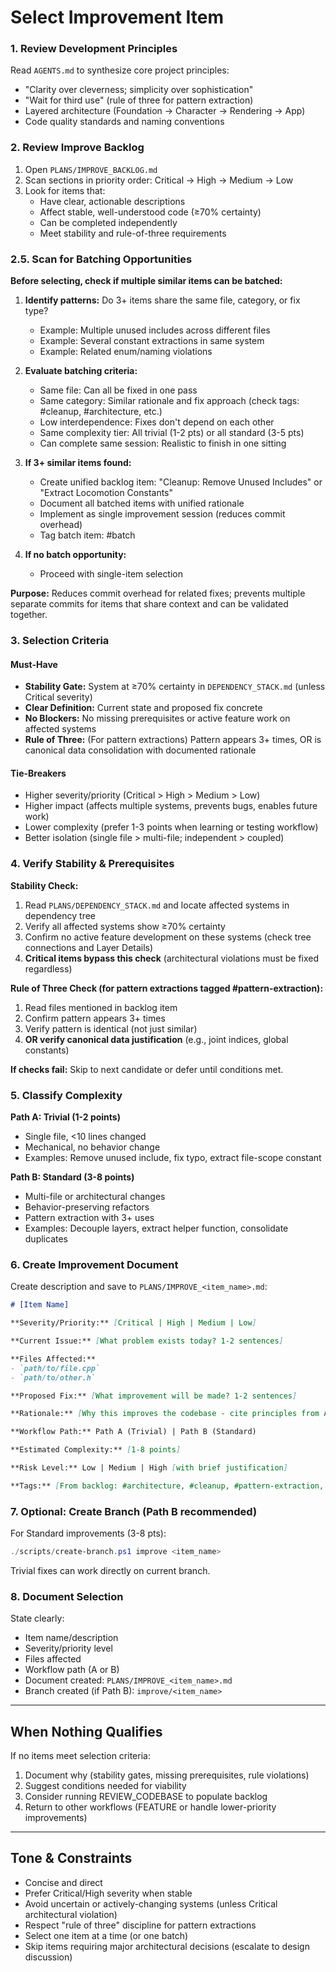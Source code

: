 # Select Improvement Item

### 1. Review Development Principles

Read `AGENTS.md` to synthesize core project principles:
- "Clarity over cleverness; simplicity over sophistication"
- "Wait for third use" (rule of three for pattern extraction)
- Layered architecture (Foundation → Character → Rendering → App)
- Code quality standards and naming conventions

### 2. Review Improve Backlog

1. Open `PLANS/IMPROVE_BACKLOG.md`
2. Scan sections in priority order: Critical → High → Medium → Low
3. Look for items that:
   - Have clear, actionable descriptions
   - Affect stable, well-understood code (≥70% certainty)
   - Can be completed independently
   - Meet stability and rule-of-three requirements

### 2.5. Scan for Batching Opportunities

**Before selecting, check if multiple similar items can be batched:**

1. **Identify patterns:** Do 3+ items share the same file, category, or fix type?
   - Example: Multiple unused includes across different files
   - Example: Several constant extractions in same system
   - Example: Related enum/naming violations

2. **Evaluate batching criteria:**
   - Same file: Can all be fixed in one pass
   - Same category: Similar rationale and fix approach (check tags: #cleanup, #architecture, etc.)
   - Low interdependence: Fixes don't depend on each other
   - Same complexity tier: All trivial (1-2 pts) or all standard (3-5 pts)
   - Can complete same session: Realistic to finish in one sitting

3. **If 3+ similar items found:**
   - Create unified backlog item: "Cleanup: Remove Unused Includes" or "Extract Locomotion Constants"
   - Document all batched items with unified rationale
   - Implement as single improvement session (reduces commit overhead)
   - Tag batch item: #batch

4. **If no batch opportunity:**
   - Proceed with single-item selection

**Purpose:** Reduces commit overhead for related fixes; prevents multiple separate commits for items that share context and can be validated together.

### 3. Selection Criteria

#### Must-Have
- **Stability Gate:** System at ≥70% certainty in `DEPENDENCY_STACK.md` (unless Critical severity)
- **Clear Definition:** Current state and proposed fix concrete
- **No Blockers:** No missing prerequisites or active feature work on affected systems
- **Rule of Three:** (For pattern extractions) Pattern appears 3+ times, OR is canonical data consolidation with documented rationale

#### Tie-Breakers
- Higher severity/priority (Critical > High > Medium > Low)
- Higher impact (affects multiple systems, prevents bugs, enables future work)
- Lower complexity (prefer 1-3 points when learning or testing workflow)
- Better isolation (single file > multi-file; independent > coupled)

### 4. Verify Stability & Prerequisites

**Stability Check:**
1. Read `PLANS/DEPENDENCY_STACK.md` and locate affected systems in dependency tree
2. Verify all affected systems show ≥70% certainty
3. Confirm no active feature development on these systems (check tree connections and Layer Details)
4. **Critical items bypass this check** (architectural violations must be fixed regardless)

**Rule of Three Check (for pattern extractions tagged #pattern-extraction):**
1. Read files mentioned in backlog item
2. Confirm pattern appears 3+ times
3. Verify pattern is identical (not just similar)
4. **OR verify canonical data justification** (e.g., joint indices, global constants)

**If checks fail:** Skip to next candidate or defer until conditions met.

### 5. Classify Complexity

**Path A: Trivial (1-2 points)**
- Single file, <10 lines changed
- Mechanical, no behavior change
- Examples: Remove unused include, fix typo, extract file-scope constant

**Path B: Standard (3-8 points)**
- Multi-file or architectural changes
- Behavior-preserving refactors
- Pattern extraction with 3+ uses
- Examples: Decouple layers, extract helper function, consolidate duplicates

### 6. Create Improvement Document

Create description and save to `PLANS/IMPROVE_<item_name>.md`:

```markdown
# [Item Name]

**Severity/Priority:** [Critical | High | Medium | Low]

**Current Issue:** [What problem exists today? 1-2 sentences]

**Files Affected:**
- `path/to/file.cpp`
- `path/to/other.h`

**Proposed Fix:** [What improvement will be made? 1-2 sentences]

**Rationale:** [Why this improves the codebase - cite principles from AGENTS.md]

**Workflow Path:** Path A (Trivial) | Path B (Standard)

**Estimated Complexity:** [1-8 points]

**Risk Level:** Low | Medium | High [with brief justification]

**Tags:** [From backlog: #architecture, #cleanup, #pattern-extraction, etc.]
```

### 7. Optional: Create Branch (Path B recommended)

For Standard improvements (3-8 pts):
```powershell
./scripts/create-branch.ps1 improve <item_name>
```

Trivial fixes can work directly on current branch.

### 8. Document Selection

State clearly:
- Item name/description
- Severity/priority level
- Files affected
- Workflow path (A or B)
- Document created: `PLANS/IMPROVE_<item_name>.md`
- Branch created (if Path B): `improve/<item_name>`

---

## When Nothing Qualifies

If no items meet selection criteria:
1. Document why (stability gates, missing prerequisites, rule violations)
2. Suggest conditions needed for viability
3. Consider running REVIEW_CODEBASE to populate backlog
4. Return to other workflows (FEATURE or handle lower-priority improvements)

---

## Tone & Constraints

- Concise and direct
- Prefer Critical/High severity when stable
- Avoid uncertain or actively-changing systems (unless Critical architectural violation)
- Respect "rule of three" discipline for pattern extractions
- Select one item at a time (or one batch)
- Skip items requiring major architectural decisions (escalate to design discussion)
